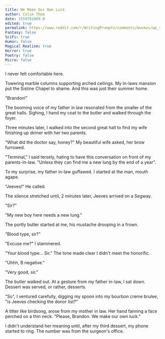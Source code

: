```yaml
---
title: We Make Our Own Luck
author: Colin Thom
date: 1559701069.0
edited: true
permalink: https://www.reddit.com/r/WritingPrompts/comments/bwvmzs/wp_shortly_after_marrying_into_an_unbelievably/
Fantasy: false
SciFi: true
Humor: false
Magical Realism: true
Horror: true
Poetry: false
Micro: false
---
```

I never felt comfortable here.

Towering marble columns supporting arched ceilings. My in-laws mansion put the Sistine Chapel to shame. And this was just their summer home.

"Brandon!"

The booming voice of my father in law resonated from the smaller of the great halls. Sighing, I hand my coat to the butler and walked through the foyer.

Three minutes later, I walked into the second great hall to find my wife finishing up dinner with her two parents.

"What did the doctor say, honey?" My beautiful wife asked, her brow furrowed.

"Terminal," I said tersely, hating to have this conversation on front of my parents-in-law. "Unless they can find me a new lung by the end of a year".

To my surprise, my father in-law guffawed. I started at the man, mouth agape.

"Jeeves!" He called.

The silence stretched until, 2 minutes later, Jeeves arrived on a Segway.

"Sir?"

"My new boy here needs a new lung."

The portly butler started at me, his mustache drooping in a frown.

"Blood type, sir?"

"Excuse me?" I stammered.

"Your blood type... Sir." The tone made clear I didn't meet the honorific.

"Uhhh, B negative."

"Very good, sir."

The butler walked out. At a gesture from my father in-law, I sat down. Dessert was served, or rather, desserts.

"So", I ventured carefully, digging my spoon into my bourbon creme brulee, "is Jeeves checking the donor list?"

A titter like birdsong, arose from my mother in law. Her hand fanning a face perched on a thin neck. "Please, Brandon. We make our own luck."

I didn't understand her meaning until, after my third dessert, my phone started to ring. The number was from the surgeon's office.
